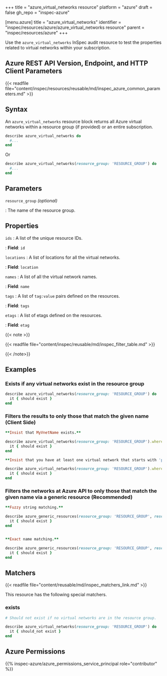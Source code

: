 +++
title = "azure_virtual_networks resource"
platform = "azure"
draft = false
gh_repo = "inspec-azure"

[menu.azure]
title = "azure_virtual_networks"
identifier = "inspec/resources/azure/azure_virtual_networks resource"
parent = "inspec/resources/azure"
+++

Use the `azure_virtual_networks` InSpec audit resource to test the properties related to virtual networks within your subscription.

## Azure REST API Version, Endpoint, and HTTP Client Parameters

{{< readfile file="content/inspec/resources/reusable/md/inspec_azure_common_parameters.md" >}}

## Syntax

An `azure_virtual_networks` resource block returns all Azure virtual networks within a resource group (if provided) or an entire subscription.

```ruby
describe azure_virtual_networks do
  #...
end
```

Or

```ruby
describe azure_virtual_networks(resource_group: 'RESOURCE_GROUP') do
  #...
end
```

## Parameters

`resource_group` _(optional)_

: The name of the resource group.

## Properties

`ids`
: A list of the unique resource IDs.

: **Field**: `id`

`locations`
: A list of locations for all the virtual networks.

: **Field**: `location`

`names`
: A list of all the virtual network names.

: **Field**: `name`

`tags`
: A list of `tag:value` pairs defined on the resources.

: **Field**: `tags`

`etags`
: A list of etags defined on the resources.

: **Field**: `etag`

{{< note >}}

{{< readfile file="content/inspec/reusable/md/inspec_filter_table.md" >}}

{{< /note>}}

## Examples

### Exists if any virtual networks exist in the resource group

```ruby
describe azure_virtual_networks(resource_group: 'RESOURCE_GROUP') do
  it { should exist }
end
```

### Filters the results to only those that match the given name (Client Side)

```ruby
**Insist that MyVnetName exists.**

describe azure_virtual_networks(resource_group: 'RESOURCE_GROUP').where(name: 'VNET_NAME') do
  it { should exist }
end
```

```ruby
**Insist that you have at least one virtual network that starts with 'prefix'.**

describe azure_virtual_networks(resource_group: 'RESOURCE_GROUP').where { name.include?('project_A') } do
  it { should exist }
end
```

### Filters the networks at Azure API to only those that match the given name via a generic resource (Recommended)

```ruby
**Fuzzy string matching.**

describe azure_generic_resources(resource_group: 'RESOURCE_GROUP', resource_provider: 'Microsoft.Network/virtualNetworks', substring_of_name: 'project_A') do
  it { should exist }
end
```

```ruby

**Exact name matching.**

describe azure_generic_resources(resource_group: 'RESOURCE_GROUP', resource_provider: 'Microsoft.Network/virtualNetworks', name: 'MyVnetName') do
  it { should exist }
end
```

## Matchers

{{< readfile file="content/reusable/md/inspec_matchers_link.md" >}}

This resource has the following special matchers.

### exists

```ruby
# Should not exist if no virtual networks are in the resource group.

describe azure_virtual_networks(resource_group: 'RESOURCE_GROUP') do
  it { should_not exist }
end
```

## Azure Permissions

{{% inspec-azure/azure_permissions_service_principal role="contributor" %}}
